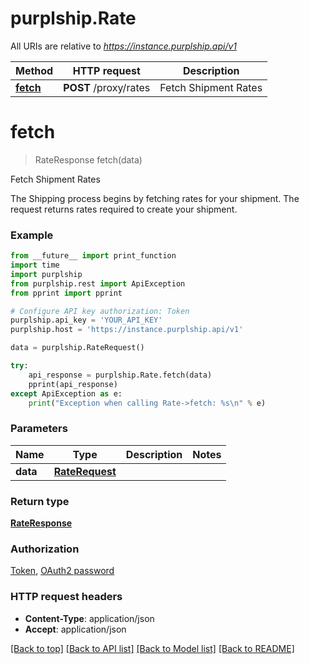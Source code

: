 # purplship.Rate

All URIs are relative to *https://instance.purplship.api/v1*

Method | HTTP request | Description
------------- | ------------- | -------------
[**fetch**](RateApi.md#fetch) | **POST** /proxy/rates | Fetch Shipment Rates


# **fetch**
> RateResponse fetch(data)

Fetch Shipment Rates

 The Shipping process begins by fetching rates for your shipment. The request returns rates required to create your shipment. 

### Example
```python
from __future__ import print_function
import time
import purplship
from purplship.rest import ApiException
from pprint import pprint

# Configure API key authorization: Token
purplship.api_key = 'YOUR_API_KEY'
purplship.host = 'https://instance.purplship.api/v1'

data = purplship.RateRequest()

try:
    api_response = purplship.Rate.fetch(data)
    pprint(api_response)
except ApiException as e:
    print("Exception when calling Rate->fetch: %s\n" % e)
```

### Parameters

Name | Type | Description  | Notes
------------- | ------------- | ------------- | -------------
 **data** | [**RateRequest**](RateRequest.md)|  | 

### Return type

[**RateResponse**](RateResponse.md)

### Authorization

[Token](../README.md#Token), [OAuth2 password](../README.md#oauth2-password)

### HTTP request headers

 - **Content-Type**: application/json
 - **Accept**: application/json

[[Back to top]](#) [[Back to API list]](../README.md#documentation-for-api-endpoints) [[Back to Model list]](../README.md#documentation-for-models) [[Back to README]](../README.md)

